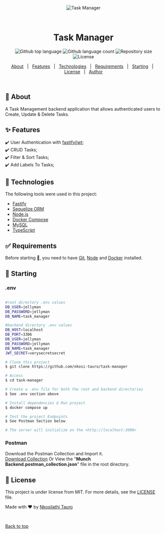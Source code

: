 <div align="center" id="top"> 
  <img src="./.github/app.gif" alt="Task Manager" />

  &#xa0;

  <!-- <a href="https://taskmanager.netlify.app">Demo</a> -->
</div>

<h1 align="center">Task Manager</h1>

<p align="center">
  <img alt="Github top language" src="https://img.shields.io/github/languages/top/nkosi-tauro/task-manager?color=56BEB8">

  <img alt="Github language count" src="https://img.shields.io/github/languages/count/nkosi-tauro/task-manager?color=56BEB8">

  <img alt="Repository size" src="https://img.shields.io/github/repo-size/nkosi-tauro/task-manager?color=56BEB8">

  <img alt="License" src="https://img.shields.io/github/license/nkosi-tauro/task-manager?color=56BEB8">

  <!-- <img alt="Github issues" src="https://img.shields.io/github/issues/nkosi-tauro/task-manager?color=56BEB8" /> -->

  <!-- <img alt="Github forks" src="https://img.shields.io/github/forks/nkosi-tauro/task-manager?color=56BEB8" /> -->

  <!-- <img alt="Github stars" src="https://img.shields.io/github/stars/nkosi-tauro/task-manager?color=56BEB8" /> -->
</p>

<!-- Status -->

<!-- <h4 align="center"> 
	🚧  Task Manager 🚀 Under construction...  🚧
</h4> 

<hr> -->

<p align="center">
  <a href="#dart-about">About</a> &#xa0; | &#xa0; 
  <a href="#sparkles-features">Features</a> &#xa0; | &#xa0;
  <a href="#rocket-technologies">Technologies</a> &#xa0; | &#xa0;
  <a href="#white_check_mark-requirements">Requirements</a> &#xa0; | &#xa0;
  <a href="#checkered_flag-starting">Starting</a> &#xa0; | &#xa0;
  <a href="#memo-license">License</a> &#xa0; | &#xa0;
  <a href="https://github.com/nkosi-tauro" target="_blank">Author</a>
</p>

<br>

## :dart: About ##

A Task Management backend application that allows authenticated users to Create, Update & Delete Tasks.

## :sparkles: Features ##

:heavy_check_mark: User Authentication with [fastify/jwt](https://github.com/fastify/fastify-jwt);\
:heavy_check_mark: CRUD Tasks;\
:heavy_check_mark: Filter & Sort Tasks;\
:heavy_check_mark: Add Labels To Tasks;


## :rocket: Technologies ##

The following tools were used in this project:

- [Fastify](https://fastify.dev/)
- [Sequelize ORM](https://sequelize.org/)
- [Node.js](https://nodejs.org/en/)
- [Docker Compose](https://docs.docker.com/compose/)
- [MySQL](https://www.mysql.com/)
- [TypeScript](https://www.typescriptlang.org/)

## :white_check_mark: Requirements ##

Before starting :checkered_flag:, you need to have [Git](https://git-scm.com), [Node](https://nodejs.org/en/) and [Docker](https://docs.docker.com) installed.

## :checkered_flag: Starting ##

### .env
```bash

#root directory .env values
DB_USER=jellyman
DB_PASSWORD=jellyman
DB_NAME=task_manager

#backend directory .env values
DB_HOST=localhost
DB_PORT=3306
DB_USER=jellyman
DB_PASSWORD=jellyman
DB_NAME=task_manager
JWT_SECRET=verysecretsecret
```


```bash
# Clone this project
$ git clone https://github.com/nkosi-tauro/task-manager

# Access
$ cd task-manager

# Create a .env file for both the root and backend directories
$ See .env section above

# Install dependencies & Run project
$ docker compose up

# Test the project Endpoints
$ See Postman Section below

# The server will initialize on the <http://localhost:3000>
```

### Postman

Download the Postman Collection and Import it.  
<a target="_blank" href="./Munch Backend.postman_collection.json" download="Postman.json">Download Collection</a> 
Or View the "<b>Munch Backend.postman_collection.json</b>" file in the root directory. 


## :memo: License ##

This project is under license from MIT. For more details, see the [LICENSE](LICENSE.md) file.


Made with :heart: by <a href="https://github.com/nkosi-tauro" target="_blank">Nkosilathi Tauro</a>

&#xa0;

<a href="#top">Back to top</a>
